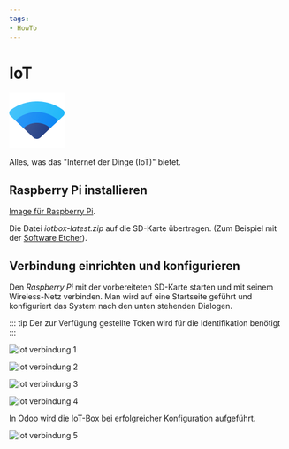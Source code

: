 ```yaml
---
tags:
- HowTo
---
```

# IoT
![icons_odoo_iot](assets/icons_odoo_iot.png)

Alles, was das "Internet der Dinge (IoT)" bietet.

## Raspberry Pi installieren

[Image für Raspberry Pi](https://nightly.odoo.com/master/iotbox).

Die Datei *iotbox-latest.zip* auf die SD-Karte übertragen. (Zum Beispiel mit der [Software Etcher](https://www.balena.io/etcher)).
 
## Verbindung einrichten und konfigurieren

Den *Raspberry Pi* mit der vorbereiteten SD-Karte starten und mit seinem Wireless-Netz verbinden. Man wird auf eine Startseite geführt und konfiguriert das System nach den unten stehenden Dialogen.

::: tip
Der zur Verfügung gestellte Token wird für die Identifikation benötigt
:::

![iot verbindung 1](assets/iot%20verbindung%201.png)

![iot verbindung 2](assets/iot%20verbindung%202.png)

![iot verbindung 3](assets/iot%20verbindung%203.png)

![iot verbindung 4](assets/iot%20verbindung%204.png)

In Odoo wird die IoT-Box bei erfolgreicher Konfiguration aufgeführt.

![iot verbindung 5](assets/iot%20verbindung%205.png)

